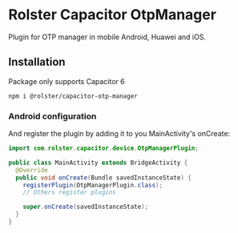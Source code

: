 # Rolster Capacitor OtpManager

Plugin for OTP manager in mobile Android, Huawei and iOS.

## Installation

Package only supports Capacitor 6

```
npm i @rolster/capacitor-otp-manager
```

### Android configuration

And register the plugin by adding it to you MainActivity's onCreate:

```java
import com.rolster.capacitor.device.OtpManagerPlugin;

public class MainActivity extends BridgeActivity {
  @Override
  public void onCreate(Bundle savedInstanceState) {
    registerPlugin(OtpManagerPlugin.class);
    // Others register plugins

    super.onCreate(savedInstanceState);
  }
}
```

